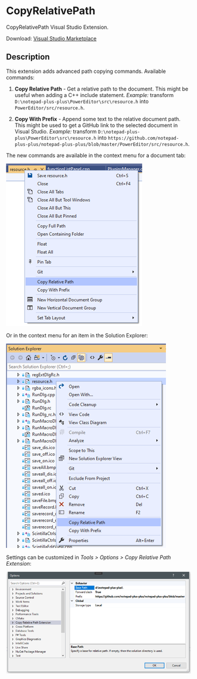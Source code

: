 # CopyRelativePath
CopyRelativePath Visual Studio Extension.

Download: [Visual Studio Marketplace](https://marketplace.visualstudio.com/items?itemName=mere-human.CopyRelativePath)

## Description

This extension adds advanced path copying commands. Available commands:

1. **Copy Relative Path** - Get a relative path to the document. This might be useful when adding a C++ include statement. _Example:_ transform `D:\notepad-plus-plus\PowerEditor\src\resource.h` into `PowerEditor/src/resource.h`.

2. **Copy With Prefix** - Append some text to the relative document path. This might be used to get a GitHub link to the selected document in Visual Studio.
_Example:_ transform `D:\notepad-plus-plus\PowerEditor\src\resource.h`
into `https://github.com/notepad-plus-plus/notepad-plus-plus/blob/master/PowerEditor/src/resource.h`.

The new commands are available in the context menu for a document tab:

![document tab menu](Resources/menu-doc-tab.png)

Or in the context menu for an item in the Solution Explorer:

![solution explorer menu](Resources/menu-solution-explorer.png)

Settings can be customized in _Tools > Options > Copy Relative Path Extension_:

![options dialog](Resources/options-dialog.png)
